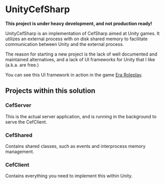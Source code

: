 # UnityCefSharp

**This project is under heavy development, and not production ready!**

UnityCefSharp is an implementation of CefSharp aimed at Unity games. It utilizes an external process with on disk shared memory to facilitate communication between Unity and the external process.

The reason for starting a new project is the lack of well documented and maintained alternatives, and a lack of UI frameworks for Unity that I like (a.k.a. are free.)

You can see this UI framework in action in the game [Era Roleplay](http://era-roleplay.com).

## Projects within this solution
### CefServer
This is the actual server application, and is running in the background to serve the CefClient.

### CefShared
Contains shared classes, such as events and interprocess memory management.

### CefClient
Contains everything you need to implement this within Unity.

